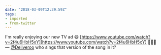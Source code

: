 ```yaml
---
date: "2018-03-09T12:39:59Z"
tags:
- imported
- from-twitter
---
```

I'm really enjoying our new TV ad 😄 [https://www.youtube.com/watch?v=2f4u6HbH5xY](https://www.youtube.com/watch?v=2f4u6HbH5xY) 🍣🍕🍔 — [@Deliveroo](https://twitter.com/Deliveroo) who sings that version of the song in it?
